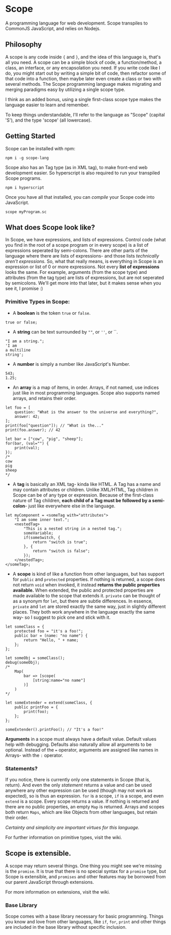 # Scope
A programming language for web development. Scope transpiles to CommonJS JavaScript, and relies on Nodejs.

## Philosophy
A scope is any code inside `{` and `}`, and the idea of this language is, that's all you need. A scope can be a simple block of code, a function/method, a class, an interface, or any encapsolation you need. If you write code like I do, you might start out by writing a simple bit of code, then refactor some of that code into a function, then maybe later even create a class or two with several methods. The Scope programming language makes migrating and merging paradigms easy by utilizing a single scope type.

I think as an added bonus, using a single first-class scope type makes the language easier to learn and remember.

To keep things understandable, I'll refer to the language as "Scope" (capital 'S'), and the type 'scope' (all lowercase).

## Getting Started

Scope can be installed with npm:

	npm i -g scope-lang
	
Scope also has an Tag type (as in XML tag), to make front-end web development easier. So hyperscript is also required to run your transpiled Scope programs.
	
	npm i hyperscript


Once you have all that installed, you can *compile* your Scope code into JavaScript.
	
	scope myProgram.sc
	
## What does Scope look like?
In Scope, we have expressions, and lists of expressions. Control code (what you find in the root of a scope program or in every scope) is a list of expressions seperated by semi-colons. There are other parts of the language where there are lists of expressions- and those lists *technically aren't expressions.* So, what that really means, is everything in Scope is an expression or list of 0 or more expressions. Not every **list of expressions** looks the same. For example, arguments (from the scope type) and attributes (from the tag type) are lists of expressions, but are not seperated by semicolons. We'll get more into that later, but it makes sense when you see it, I promise :)


### Primitive Types in Scope:
* A **boolean** is the token `true` or `false`.
```
true or false;
```

* A **string** can be text surrounded by `""`, or `''`, or ``.
```
"I am a string.";
'I am
a multiline
string';
```
	
* A **number** is simply a number like JavaScript's Number.
```
543;
1.25;
```

* An **array** is a map of items, in order. Arrays, if not named, use indices just like in most programming languages. Scope also supports named arrays, and retains their order. 
```
let foo = [
	question: "What is the answer to the universe and everything?",
	answer: 42;
];
print(foo["question"]); // "What is the..."
print(foo.answer); // 42 

let bar = ["cow", "pig", "sheep"];
for(bar, (val="") {
	print(val);
});
/*
cow
pig
sheep
*/
```
	
* A **tag** is basically an XML tag- kinda like HTML. A Tag has a name and may contain attributes or children. Unlike XML/HTML, Tag children in Scope can be of any type or expression. Because of the first-class nature of Tag children, **each child of a Tag must be followed by a semi-colon**- just like everywhere else in the language. 
```	
let myComponent = <someTag with="attributes">
	"I am some inner text.";
	<nestedTag>
		"This is a nested string in a nested tag.";
		someVariable;
		if(someSwitch, {
			return "switch is true";
		}, {
			return "switch is false";
		});
	</nestedTag>;
</someTag>;
```
* A **scope** is kind of like a function from other languages, but has support for `public` and `protected` properties. If nothing is returned, a scope does not return `void` when invoked, it instead **returns the public properties available.** When extended, the public and protected properties are made available to the scope that extends it. `private` can be thought of as a synonym for `let`, but there are subtle differences. In essence, `private` and `let` are stored exactly the same way, just in slightly different places. They both work anywhere in the language exactly the same way- so I suggest to pick one and stick with it.
```
let someClass = {
	protected foo = "it's a foo!";
	public bar = (name: "no name") {
		return "Hello, " + name;
	};
};

let someObj = someClass();
debug(someObj);
/*
	Map(
		bar => [scope(
			[string:name="no name"]
		)]
	)
*/

let someExtender = extend(someClass, {
	public printFoo = {
		print(foo);
	};
};

someExtender().printFoo(); // "It's a foo!"
```
**Arguments** in a scope must always have a default value. Default values help with debugging. Defaults also naturally allow all arguments to be optional. Instead of the `=` operator, arguments are assigned like names in Arrays- with the `:` operator. 

### Statements?
If you notice, there is currently only one statements in Scope (that is, return). And even the only *statement* returns a value and can be used anywhere any other expression can be used (though may not work as expected), so is thus an expression. `for` is a scope, `if` is a scope, and even `extend` is a scope. Every scope returns a value. If nothing is returned and there are no public properties, an empty `Map` is returned. Arrays and scopes both return `Maps`, which are like Objects from other languages, but retain their order. 

*Certainty and simplicity are important virtues for this language.*

For further information on primitive types, visit the wiki.

## Scope is extensible.
A scope may return several things. One thing you might see we're missing is the `promise`. It is true that there is no special syntax for a `promise` type, but Scope is extensible, and `promises` and other features may be borrowed from our parent JavaScript through extensions.

For more information on extensions, visit the wiki.

### Base Library
Scope comes with a base library necessary for basic programming. Things you know and love from other languages, like `if`, `for`, `print` and other things are included in the base library without specific inclusion.





